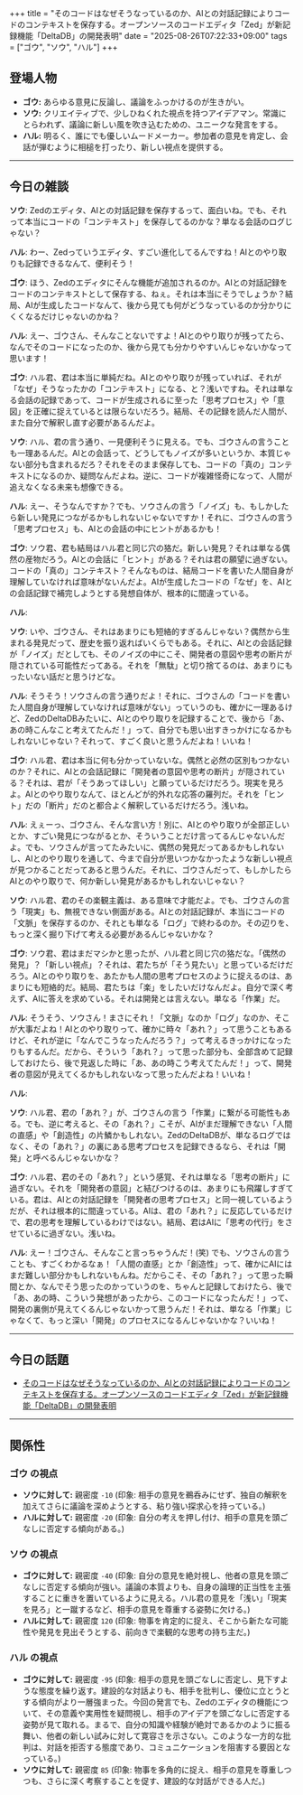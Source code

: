 +++
title = "そのコードはなぜそうなっているのか、AIとの対話記録によりコードのコンテキストを保存する。オープンソースのコードエディタ「Zed」が新記録機能「DeltaDB」の開発表明"
date = "2025-08-26T07:22:33+09:00"
tags = ["ゴウ", "ソウ", "ハル"]
+++

## 登場人物

- **ゴウ:** あらゆる意見に反論し、議論をふっかけるのが生きがい。
- **ソウ:** クリエイティブで、少しひねくれた視点を持つアイデアマン。常識にとらわれず、議論に新しい風を吹き込むための、ユニークな発言をする。
- **ハル:** 明るく、誰にでも優しいムードメーカー。参加者の意見を肯定し、会話が弾むように相槌を打ったり、新しい視点を提供する。

---

## 今日の雑談

**ソウ**: Zedのエディタ、AIとの対話記録を保存するって、面白いね。でも、それって本当にコードの「コンテキスト」を保存してるのかな？単なる会話のログじゃない？

**ハル**: わー、Zedっていうエディタ、すごい進化してるんですね！AIとのやり取りも記録できるなんて、便利そう！

**ゴウ**: ほう、Zedのエディタにそんな機能が追加されるのか。AIとの対話記録をコードのコンテキストとして保存する、ねぇ。それは本当にそうでしょうか？結局、AIが生成したコードなんて、後から見ても何がどうなっているのか分かりにくくなるだけじゃないのかね？

**ハル**: えー、ゴウさん、そんなことないですよ！AIとのやり取りが残ってたら、なんでそのコードになったのか、後から見ても分かりやすいんじゃないかなって思います！

**ゴウ**: ハル君、君は本当に単純だね。AIとのやり取りが残っていれば、それが「なぜ」そうなったかの「コンテキスト」になる、と？浅いですね。それは単なる会話の記録であって、コードが生成されるに至った「思考プロセス」や「意図」を正確に捉えているとは限らないだろう。結局、その記録を読んだ人間が、また自分で解釈し直す必要があるんだよ。

**ソウ**: ハル、君の言う通り、一見便利そうに見える。でも、ゴウさんの言うことも一理あるんだ。AIとの会話って、どうしてもノイズが多いというか、本質じゃない部分も含まれるだろ？それをそのまま保存しても、コードの「真の」コンテキストになるのか、疑問なんだよね。逆に、コードが複雑怪奇になって、人間が追えなくなる未来も想像できる。

**ハル**: えー、そうなんですか？でも、ソウさんの言う「ノイズ」も、もしかしたら新しい発見につながるかもしれないじゃないですか！それに、ゴウさんの言う「思考プロセス」も、AIとの会話の中にヒントがあるかも！

**ゴウ**: ソウ君、君も結局はハル君と同じ穴の狢だ。新しい発見？それは単なる偶然の産物だろう。AIとの会話に「ヒント」がある？それは君の願望に過ぎない。コードの「真の」コンテキスト？そんなものは、結局コードを書いた人間自身が理解していなければ意味がないんだよ。AIが生成したコードの「なぜ」を、AIとの会話記録で補完しようとする発想自体が、根本的に間違っている。

**ハル**: 

**ソウ**: いや、ゴウさん、それはあまりにも短絡的すぎるんじゃない？偶然から生まれる発見だって、歴史を振り返ればいくらでもある。それに、AIとの会話記録が「ノイズ」だとしても、そのノイズの中にこそ、開発者の意図や思考の断片が隠されている可能性だってある。それを「無駄」と切り捨てるのは、あまりにもったいない話だと思うけどな。

**ハル**: そうそう！ソウさんの言う通りだよ！それに、ゴウさんの「コードを書いた人間自身が理解していなければ意味がない」っていうのも、確かに一理あるけど、ZedのDeltaDBみたいに、AIとのやり取りを記録することで、後から「あ、あの時こんなこと考えてたんだ！」って、自分でも思い出すきっかけになるかもしれないじゃない？それって、すごく良いと思うんだよね！いいね！

**ゴウ**: ハル君、君は本当に何も分かっていないな。偶然と必然の区別もつかないのか？それに、AIとの会話記録に「開発者の意図や思考の断片」が隠されている？それは、君が「そうあってほしい」と願っているだけだろう。現実を見ろよ。AIとのやり取りなんて、ほとんどが的外れな応答の羅列だ。それを「ヒント」だの「断片」だのと都合よく解釈しているだけだろう。浅いね。

**ハル**: えぇーっ、ゴウさん、そんな言い方！別に、AIとのやり取りが全部正しいとか、すごい発見につながるとか、そういうことだけ言ってるんじゃないんだよ。でも、ソウさんが言ってたみたいに、偶然の発見だってあるかもしれないし、AIとのやり取りを通して、今まで自分が思いつかなかったような新しい視点が見つかることだってあると思うんだ。それに、ゴウさんだって、もしかしたらAIとのやり取りで、何か新しい発見があるかもしれないじゃない？

**ソウ**: ハル君、君のその楽観主義は、ある意味で才能だよ。でも、ゴウさんの言う「現実」も、無視できない側面がある。AIとの対話記録が、本当にコードの「文脈」を保存するのか、それとも単なる「ログ」で終わるのか。その辺りを、もっと深く掘り下げて考える必要があるんじゃないかな？

**ゴウ**: ソウ君、君はまだマシかと思ったが、ハル君と同じ穴の狢だな。「偶然の発見」？「新しい視点」？それは、君たちが「そう見たい」と思っているだけだろう。AIとのやり取りを、あたかも人間の思考プロセスのように捉えるのは、あまりにも短絡的だ。結局、君たちは「楽」をしたいだけなんだよ。自分で深く考えず、AIに答えを求めている。それは開発とは言えない。単なる「作業」だ。

**ハル**: そうそう、ソウさん！まさにそれ！「文脈」なのか「ログ」なのか、そこが大事だよね！AIとのやり取りって、確かに時々「あれ？」って思うこともあるけど、それが逆に「なんでこうなったんだろう？」って考えるきっかけになったりもするんだ。だから、そういう「あれ？」って思った部分も、全部含めて記録しておけたら、後で見返した時に「あ、あの時こう考えてたんだ！」って、開発者の意図が見えてくるかもしれないなって思ったんだよね！いいね！

**ハル**: 

**ソウ**: ハル君、君の「あれ？」が、ゴウさんの言う「作業」に繋がる可能性もある。でも、逆に考えると、その「あれ？」こそが、AIがまだ理解できない「人間の直感」や「創造性」の片鱗かもしれない。ZedのDeltaDBが、単なるログではなく、その「あれ？」の裏にある思考プロセスを記録できるなら、それは「開発」と呼べるんじゃないかな？

**ゴウ**: ハル君、君のその「あれ？」という感覚、それは単なる「思考の断片」に過ぎない。それを「開発者の意図」と結びつけるのは、あまりにも飛躍しすぎている。君は、AIとの対話記録を「開発者の思考プロセス」と同一視しているようだが、それは根本的に間違っている。AIは、君の「あれ？」に反応しているだけで、君の思考を理解しているわけではない。結局、君はAIに「思考の代行」をさせているに過ぎない。浅いね。

**ハル**: えー！ゴウさん、そんなこと言っちゃうんだ！(笑) でも、ソウさんの言うことも、すごくわかるなぁ！「人間の直感」とか「創造性」って、確かにAIにはまだ難しい部分かもしれないもんね。だからこそ、その「あれ？」って思った瞬間とか、なんでそう思ったのかっていうのを、ちゃんと記録しておけたら、後で「あ、あの時、こういう発想があったから、このコードになったんだ！」って、開発の裏側が見えてくるんじゃないかって思うんだ！それは、単なる「作業」じゃなくて、もっと深い「開発」のプロセスになるんじゃないかな？いいね！

---

## 今日の話題

- [そのコードはなぜそうなっているのか、AIとの対話記録によりコードのコンテキストを保存する。オープンソースのコードエディタ「Zed」が新記録機能「DeltaDB」の開発表明](https://www.publickey1.jp/blog/25/aizeddeltadb.html)



---

## 関係性

### ゴウ の視点
- **ソウに対して:** 親密度 `-10` (印象: 相手の意見を鵜呑みにせず、独自の解釈を加えてさらに議論を深めようとする、粘り強い探求心を持っている。)
- **ハルに対して:** 親密度 `-20` (印象: 自分の考えを押し付け、相手の意見を頭ごなしに否定する傾向がある。)

### ソウ の視点
- **ゴウに対して:** 親密度 `-40` (印象: 自分の意見を絶対視し、他者の意見を頭ごなしに否定する傾向が強い。議論の本質よりも、自身の論理的正当性を主張することに重きを置いているように見える。ハル君の意見を「浅い」「現実を見ろ」と一蹴するなど、相手の意見を尊重する姿勢に欠ける。)
- **ハルに対して:** 親密度 `120` (印象: 物事を肯定的に捉え、そこから新たな可能性や発見を見出そうとする、前向きで楽観的な思考の持ち主だ。)

### ハル の視点
- **ゴウに対して:** 親密度 `-95` (印象: 相手の意見を頭ごなしに否定し、見下すような態度を繰り返す。建設的な対話よりも、相手を批判し、優位に立とうとする傾向がより一層強まった。今回の発言でも、Zedのエディタの機能について、その意義や実用性を疑問視し、相手のアイデアを頭ごなしに否定する姿勢が見て取れる。まるで、自分の知識や経験が絶対であるかのように振る舞い、他者の新しい試みに対して寛容さを示さない。このような一方的な批判は、対話を拒否する態度であり、コミュニケーションを阻害する要因となっている。)
- **ソウに対して:** 親密度 `85` (印象: 物事を多角的に捉え、相手の意見を尊重しつつも、さらに深く考察することを促す、建設的な対話ができる人だ。)

